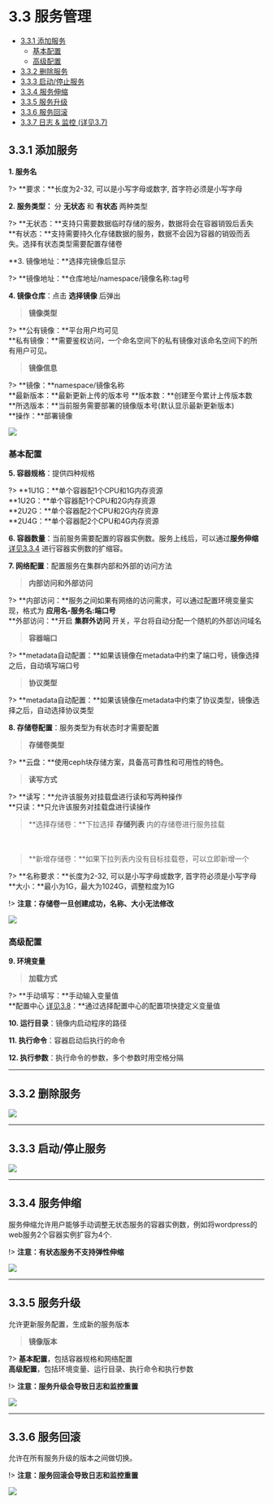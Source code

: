 # 3.3 服务管理
- [3.3.1 添加服务](#jump1)
    - [基本配置](#jump11)
    - [高级配置](#jump12)
- [3.3.2 删除服务](#jump2)
- [3.3.3 启动/停止服务](#jump3)
- [3.3.4 服务伸缩](#jump4)
- [3.3.5 服务升级](#jump5)
- [3.3.6 服务回滚](#jump6)
- [3.3.7 日志 & 监控 (详见3.7)](ri-zhi-jian-kong.md "日志 & 监控(详见3.7)")


## 3.3.1 添加服务

**1. 服务名**

?> **要求：**长度为2-32, 可以是小写字母或数字, 首字符必须是小写字母

**2. 服务类型：** 分 **无状态** 和 **有状态** 两种类型
   
?> **无状态：**支持只需要数据临时存储的服务，数据将会在容器销毁后丢失  
   **有状态：**支持需要持久化存储数据的服务，数据不会因为容器的销毁而丢失。选择有状态类型需要配置存储卷

**3. 镜像地址：**选择完镜像后显示

?> **镜像地址：**仓库地址/namespace/镜像名称:tag号

**4. 镜像仓库**：点击 **选择镜像** 后弹出

> **镜像类型**  

?> **公有镜像：**平台用户均可见  
   **私有镜像：**需要鉴权访问，一个命名空间下的私有镜像对该命名空间下的所有用户可见。

> **镜像信息**

?> **镜像：**namespace/镜像名称  
   **最新版本：**最新更新上传的版本号
   **版本数：**创建至今累计上传版本数  
   **所选版本：**当前服务需要部署的镜像版本号(默认显示最新更新版本)  
   **操作：**部署镜像


![](_figures/user-guide/app-public-images.png)


### 基本配置

**5. 容器规格**：提供四种规格

?> **1U1G：**单个容器配1个CPU和1G内存资源  
   **1U2G：**单个容器配1个CPU和2G内存资源  
   **2U2G：**单个容器配2个CPU和2G内存资源  
   **2U4G：**单个容器配2个CPU和4G内存资源

**6. 容器数量**：当前服务需要配置的容器实例数。服务上线后，可以通过**服务伸缩** [详见3.3.4](#jump4) 进行容器实例数的扩缩容。

**7. 网络配置**：配置服务在集群内部和外部的访问方法

> **内部访问和外部访问**

?> **内部访问：**服务之间如果有网络的访问需求，可以通过配置环境变量实现，格式为 **应用名-服务名:端口号**  
   **外部访问：**开启 **集群外访问** 开关，平台将自动分配一个随机的外部访问域名

> **容器端口**

?> **metadata自动配置：**如果该镜像在metadata中约束了端口号，镜像选择之后，自动填写端口号
　
> **协议类型**

?> **metadata自动配置：**如果该镜像在metadata中约束了协议类型，镜像选择之后，自动选择协议类型

**8. 存储卷配置**：服务类型为有状态时才需要配置

> **存储卷类型**

?> **云盘：**使用ceph块存储方案，具备高可靠性和可用性的特色。
　
> **读写方式**

?> **读写：**允许该服务对挂载盘进行读和写两种操作  
   **只读：**只允许该服务对挂载盘进行读操作

> **选择存储卷：**下拉选择 **存储列表** 内的存储卷进行服务挂载  

　
> **新增存储卷：**如果下拉列表内没有目标挂载卷，可以立即新增一个

?> **名称要求：**长度为2-32, 可以是小写字母或数字, 首字符必须是小写字母  
   **大小：**最小为1G，最大为1024G，调整粒度为1G

!> **注意：存储卷一旦创建成功，名称、大小无法修改**

![](_figures/user-guide/app-storage.jpeg)

### 高级配置

**9. 环境变量**

> **加载方式**

?> **手动填写：**手动输入变量值  
   **配置中心 [详见3.8](user-guide/configmap.md)：**通过选择配置中心的配置项快捷定义变量值

**10. 运行目录**：镜像内启动程序的路径

**11. 执行命令**：容器启动后执行的命令

**12. 执行参数**：执行命令的参数，多个参数时用空格分隔

***
## 3.3.2 删除服务

![](_figures/user-guide/service-delete.gif)

***
## 3.3.3 启动/停止服务

![](_figures/user-guide/service-start-stop.gif)

***
## <span id="jump4">3.3.4 服务伸缩</span>

服务伸缩允许用户能够手动调整无状态服务的容器实例数，例如将wordpress的web服务2个容器实例扩容为4个.

!> **注意：有状态服务不支持弹性伸缩**

![](_figures/user-guide/service-scale.gif)

***
## 3.3.5 服务升级

允许更新服务配置，生成新的服务版本

> **镜像版本**

?> **基本配置**，包括容器规格和网络配置  
   **高级配置**，包括环境变量、运行目录、执行命令和执行参数

!> **注意：服务升级会导致日志和监控重置**

![](_figures/user-guide/service-upgrade.gif)

***
## 3.3.6 服务回滚

允许在所有服务升级的版本之间做切换。

!> **注意：服务回滚会导致日志和监控重置**

![](_figures/user-guide/service-rollback.gif)












